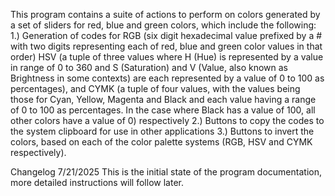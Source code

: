 This program contains a suite of actions to perform on colors generated by a set of sliders for red, blue and green colors, which include the following:
1.) Generation of codes for RGB (six digit hexadecimal value prefixed by a # with two digits representing each of red, blue and green color values in that order) HSV (a tuple of three values where H (Hue) is represented by a 
value in range of 0 to 360 and S (Saturation) and V (Value, also known as Brightness in some contexts) are each represented by a value of 0 to 100 as percentages), and CYMK (a tuple of four values, with the values being those for 
Cyan, Yellow, Magenta and Black and each value having a range of 0 to 100 as percentages. In the case where Black has a value of 100, all other colors have a value of 0) respectively
2.) Buttons to copy the codes to the system clipboard for use in other applications
3.) Buttons to invert the colors, based on each of the color palette systems (RGB, HSV and CYMK respectively).

Changelog
7/21/2025 
This is the initial state of the program documentation, more detailed instructions will follow later. 
